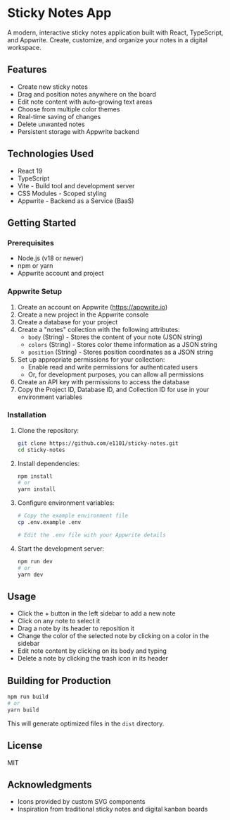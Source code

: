 # Sticky Notes App

A modern, interactive sticky notes application built with React, TypeScript, and Appwrite. Create, customize, and organize your notes in a digital workspace.

## Features
- Create new sticky notes
- Drag and position notes anywhere on the board
- Edit note content with auto-growing text areas
- Choose from multiple color themes
- Real-time saving of changes
- Delete unwanted notes
- Persistent storage with Appwrite backend

## Technologies Used
- React 19
- TypeScript
- Vite - Build tool and development server
- CSS Modules - Scoped styling
- Appwrite - Backend as a Service (BaaS)

## Getting Started

### Prerequisites
- Node.js (v18 or newer)
- npm or yarn
- Appwrite account and project

### Appwrite Setup
1. Create an account on Appwrite (https://appwrite.io)
2. Create a new project in the Appwrite console
3. Create a database for your project
4. Create a "notes" collection with the following attributes:
   - `body` (String) - Stores the content of your note (JSON string)
   - `colors` (String) - Stores color theme information as a JSON string
   - `position` (String) - Stores position coordinates as a JSON string
5. Set up appropriate permissions for your collection:
   - Enable read and write permissions for authenticated users
   - Or, for development purposes, you can allow all permissions
6. Create an API key with permissions to access the database
7. Copy the Project ID, Database ID, and Collection ID for use in your environment variables

### Installation
1. Clone the repository:
   ```bash
   git clone https://github.com/e1101/sticky-notes.git
   cd sticky-notes
   ```

2. Install dependencies:
   ```bash
   npm install
   # or
   yarn install
   ```

3. Configure environment variables:
   ```bash
   # Copy the example environment file
   cp .env.example .env
   
   # Edit the .env file with your Appwrite details
   ```

4. Start the development server:
   ```bash
   npm run dev
   # or
   yarn dev
   ```

## Usage
- Click the + button in the left sidebar to add a new note
- Click on any note to select it
- Drag a note by its header to reposition it
- Change the color of the selected note by clicking on a color in the sidebar
- Edit note content by clicking on its body and typing
- Delete a note by clicking the trash icon in its header

## Building for Production
```bash
npm run build
# or
yarn build
```
This will generate optimized files in the `dist` directory.

## License
MIT

## Acknowledgments
- Icons provided by custom SVG components
- Inspiration from traditional sticky notes and digital kanban boards